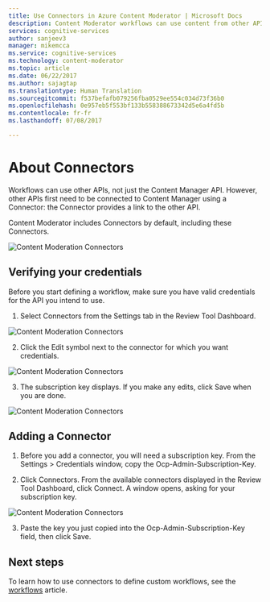 ```yaml
---
title: Use Connectors in Azure Content Moderator | Microsoft Docs
description: Content Moderator workflows can use content from other APIs by using Connectors.
services: cognitive-services
author: sanjeev3
manager: mikemcca
ms.service: cognitive-services
ms.technology: content-moderator
ms.topic: article
ms.date: 06/22/2017
ms.author: sajagtap
ms.translationtype: Human Translation
ms.sourcegitcommit: f537befafb079256fba0529ee554c034d73f36b0
ms.openlocfilehash: 0e957eb5f553bf133b558388673342d5e6a4fd5b
ms.contentlocale: fr-fr
ms.lasthandoff: 07/08/2017

---
```


# <a name="about-connectors"></a>About Connectors #

Workflows can use other APIs, not just the Content Manager API. However, other APIs first need to be connected to Content Manager using a Connector: the Connector provides a link to the other API.

Content Moderator includes Connectors by default, including these Connectors.

![Content Moderation Connectors](images/connectors-1.png)

## <a name="verifying-your-credentials"></a>Verifying your credentials ## 

Before you start defining a workflow, make sure you have valid credentials for the API you intend to use.

1.  Select Connectors from the Settings tab in the Review Tool Dashboard.

  ![Content Moderation Connectors](images/connectors-2.png)

2.  Click the Edit symbol next to the connector for which you want credentials.

  ![Content Moderation Connectors](images/connectors-3.png)

3.  The subscription key displays. If you make any edits, click Save when you are done.

  ![Content Moderation Connectors](images/connectors-4.png)
 
## <a name="adding-a-connector"></a>Adding a Connector ##

1.  Before you add a connector, you will need a subscription key. From the Settings > Credentials window, copy the Ocp-Admin-Subscription-Key.

2.  Click Connectors. From the available connectors displayed in the Review Tool Dashboard, click Connect. A window opens, asking for your subscription key.

  ![Content Moderation Connectors](images/connectors-5.png)

3.  Paste the key you just copied into the Ocp-Admin-Subscription-Key field, then click Save.

## <a name="next-steps"></a>Next steps ##

To learn how to use connectors to define custom workflows, see the [workflows](workflows.md) article.

